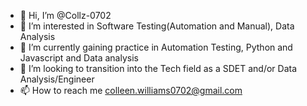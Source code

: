 - 👋 Hi, I’m @Collz-0702
- 👀 I’m interested in Software Testing(Automation and Manual), Data Analysis
- 🌱 I’m currently gaining practice in Automation Testing, Python and Javascript and Data analysis
- 💞️ I’m looking to transition into the Tech field as a SDET and/or Data Analysis/Engineer
- 📫 How to reach me colleen.williams0702@gmail.com

<!---
Collz-0702/Collz-0702 is a ✨ special ✨ repository because its `README.md` (this file) appears on your GitHub profile.
You can click the Preview link to take a look at your changes.
--->
